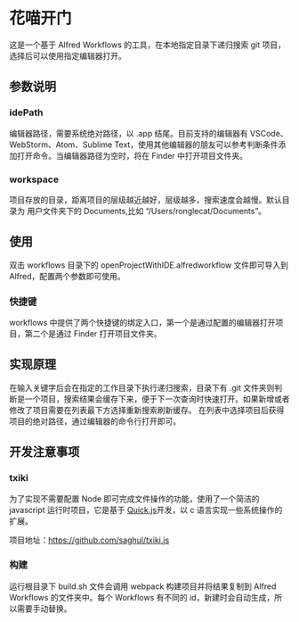 # 花喵开门

这是一个基于 Alfred Workflows 的工具，在本地指定目录下递归搜索 git 项目，选择后可以使用指定编辑器打开。

## 参数说明

### idePath

编辑器路径，需要系统绝对路径，以 .app 结尾。目前支持的编辑器有 VSCode、WebStorm、Atom、Sublime Text，使用其他编辑器的朋友可以参考判断条件添加打开命令。当编辑器路径为空时，将在 Finder 中打开项目文件夹。

### workspace

项目存放的目录，距离项目的层级越近越好，层级越多，搜索速度会越慢。默认目录为 用户文件夹下的 Documents,比如 “/Users/ronglecat/Documents”。

## 使用

双击 workflows 目录下的 openProjectWithIDE.alfredworkflow 文件即可导入到 Alfred，配置两个参数即可使用。

### 快捷键

workflows 中提供了两个快捷键的绑定入口，第一个是通过配置的编辑器打开项目，第二个是通过 Finder 打开项目文件夹。

## 实现原理

在输入关键字后会在指定的工作目录下执行递归搜索，目录下有 .git 文件夹则判断是一个项目，搜索结果会缓存下来，便于下一次查询时快速打开。如果新增或者修改了项目需要在列表最下方选择重新搜索刷新缓存。
在列表中选择项目后获得项目的绝对路径，通过编辑器的命令行打开即可。

## 开发注意事项

### txiki

为了实现不需要配置 Node 即可完成文件操作的功能，使用了一个简洁的 javascript 运行时项目，它是基于 [Quick.js](https://bellard.org/quickjs/)开发，以 c 语言实现一些系统操作的扩展。

项目地址：https://github.com/saghul/txiki.js

### 构建

运行根目录下 build.sh 文件会调用 webpack 构建项目并将结果复制到 Alfred Workflows 的文件夹中。每个 Workflows 有不同的 id，新建时会自动生成，所以需要手动替换。
